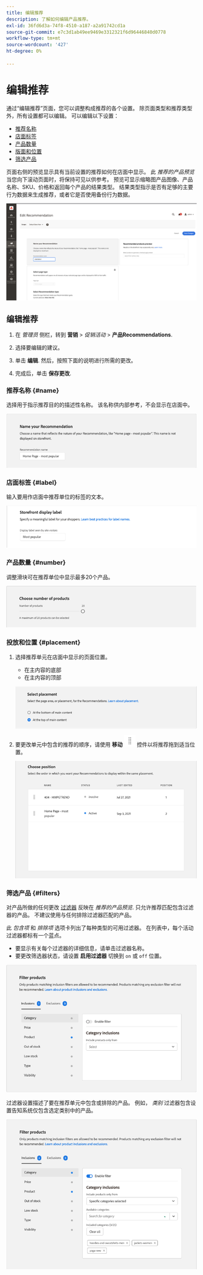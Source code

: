 ```yaml
---
title: 编辑推荐
description: 了解如何编辑产品推荐。
exl-id: 36fd6d3a-74f8-4510-a187-a2a91742cd1a
source-git-commit: e7c3d1ab49ee9469e3312321f6d96446840d0778
workflow-type: tm+mt
source-wordcount: '427'
ht-degree: 0%

---
```


# 编辑推荐

通过“编辑推荐”页面，您可以调整构成推荐的各个设置。 除页面类型和推荐类型外，所有设置都可以编辑。 可以编辑以下设置：

- [推荐名称](#name)
- [店面标签](#label)
- [产品数量](#number)
- [版面和位置](#placement)
- [筛选产品](#filters)

页面右侧的预览显示具有当前设置的推荐如何在店面中显示。 此 _推荐的产品预览_ 当您向下滚动页面时，将保持可见以供参考。 预览可显示缩略图产品图像、产品名称、SKU、价格和返回每个产品的结果类型。 结果类型指示是否有足够的主要行为数据来生成推荐，或者它是否使用备份行为数据。

![编辑Recommendations](assets/edit-recommendation.png)

## 编辑推荐

1. 在 _管理员_ 侧栏，转到 **营销** > _促销活动_ > **产品Recommendations**.

1. 选择要编辑的建议。

1. 单击 **编辑**. 然后，按照下面的说明进行所需的更改。

1. 完成后，单击 **保存更改**.

### 推荐名称 {#name}

选择用于指示推荐目的的描述性名称。 该名称供内部参考，不会显示在店面中。

![编辑名称](assets/edit-name.png)

### 店面标签 {#label}

输入要用作店面中推荐单位的标签的文本。

![编辑标签](assets/edit-storefront-label.png)

### 产品数量 {#number}

调整滑块可在推荐单位中显示最多20个产品。

![编辑产品数量](assets/edit-number-of-products.png)

### 投放和位置 {#placement}

1. 选择推荐单元在店面中显示的页面位置。

   - 在主内容的底部
   - 在主内容的顶部

   ![编辑投放位置](assets/edit-placement.png)

1. 要更改单元中包含的推荐的顺序，请使用 **移动** ![移动选择器](assets/icon-move.png) 控件以将推荐拖到适当位置。

   ![编辑位置](assets/edit-position.png)

### 筛选产品 {#filters}

对产品所做的任何更改 [过滤器](filters.md) 反映在 _推荐的产品预览_. 只允许推荐匹配包含过滤器的产品。 不建议使用与任何排除过滤器匹配的产品。

此 _包含项_ 和 _排除项_ 选项卡列出了每种类型的可用过滤器。 在列表中，每个活动过滤器都标有一个蓝点。

- 要显示有关每个过滤器的详细信息，请单击过滤器名称。
- 要更改筛选器状态，请设置 **启用过滤器** 切换到 `on` 或 `off` 位置。

![编辑筛选器](assets/edit-filters.png)

过滤器设置描述了要在推荐单元中包含或排除的产品。 例如， _类别_ 过滤器包含设置告知系统仅包含选定类别中的产品。

![编辑类别筛选器](assets/edit-filter-category.png)

